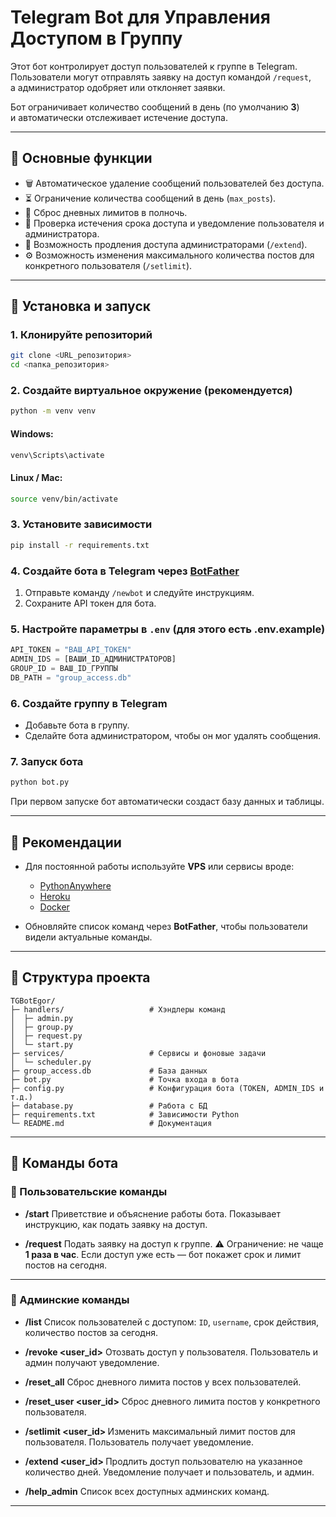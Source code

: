 # Telegram Bot для Управления Доступом в Группу

Этот бот контролирует доступ пользователей к группе в Telegram.  
Пользователи могут отправлять заявку на доступ командой `/request`,  
а администратор одобряет или отклоняет заявки.  

Бот ограничивает количество сообщений в день (по умолчанию **3**)  
и автоматически отслеживает истечение доступа.

---

## 🚀 Основные функции
- 🗑 Автоматическое удаление сообщений пользователей без доступа.  
- ⏳ Ограничение количества сообщений в день (`max_posts`).  
- 🌙 Сброс дневных лимитов в полночь.  
- 🔔 Проверка истечения срока доступа и уведомление пользователя и администратора.  
- 🔄 Возможность продления доступа администраторами (`/extend`).  
- ⚙️ Возможность изменения максимального количества постов для конкретного пользователя (`/setlimit`).  

---

## 🔧 Установка и запуск

### 1. Клонируйте репозиторий
```bash
git clone <URL_репозитория>
cd <папка_репозитория>
````

### 2. Создайте виртуальное окружение (рекомендуется)

```bash
python -m venv venv
```

#### Windows:

```bash
venv\Scripts\activate
```

#### Linux / Mac:

```bash
source venv/bin/activate
```

### 3. Установите зависимости

```bash
pip install -r requirements.txt
```

### 4. Создайте бота в Telegram через [BotFather](https://t.me/BotFather)

1. Отправьте команду `/newbot` и следуйте инструкциям.
2. Сохраните API токен для бота.

### 5. Настройте параметры в `.env` (для этого есть .env.example)

```python
API_TOKEN = "ВАШ_API_TOKEN"
ADMIN_IDS = [ВАШИ_ID_АДМИНИСТРАТОРОВ]
GROUP_ID = ВАШ_ID_ГРУППЫ
DB_PATH = "group_access.db"
```

### 6. Создайте группу в Telegram

* Добавьте бота в группу.
* Сделайте бота администратором, чтобы он мог удалять сообщения.

### 7. Запуск бота

```bash
python bot.py
```

При первом запуске бот автоматически создаст базу данных и таблицы.

---

## 📌 Рекомендации

* Для постоянной работы используйте **VPS** или сервисы вроде:

  * [PythonAnywhere](https://www.pythonanywhere.com/)
  * [Heroku](https://www.heroku.com/)
  * [Docker](https://www.docker.com/)
* Обновляйте список команд через **BotFather**, чтобы пользователи видели актуальные команды.

---

## 📂 Структура проекта

```
TGBotEgor/
├─ handlers/                   # Хэндлеры команд
│  ├─ admin.py
│  ├─ group.py
│  ├─ request.py
│  └─ start.py
├─ services/                   # Сервисы и фоновые задачи
│  └─ scheduler.py
├─ group_access.db             # База данных
├─ bot.py                      # Точка входа в бота
├─ config.py                   # Конфигурация бота (TOKEN, ADMIN_IDS и т.д.)
├─ database.py                 # Работа с БД
├─ requirements.txt            # Зависимости Python
└─ README.md                   # Документация
```

---

## 🤖 Команды бота

### 👤 Пользовательские команды

* **/start**
  Приветствие и объяснение работы бота.
  Показывает инструкцию, как подать заявку на доступ.

* **/request**
  Подать заявку на доступ к группе.
  ⚠ Ограничение: не чаще **1 раза в час**.
  Если доступ уже есть — бот покажет срок и лимит постов на сегодня.

---

### 🔑 Админские команды

* **/list**
  Список пользователей с доступом: `ID`, `username`, срок действия, количество постов за сегодня.

* **/revoke <user_id>**
  Отозвать доступ у пользователя.
  Пользователь и админ получают уведомление.

* **/reset_all**
  Сброс дневного лимита постов у всех пользователей.

* **/reset_user <user_id>**
  Сброс дневного лимита постов у конкретного пользователя.

* **/setlimit <user_id> <limit>**
  Изменить максимальный лимит постов для пользователя.
  Пользователь получает уведомление.

* **/extend <user_id> <days>**
  Продлить доступ пользователю на указанное количество дней.
  Уведомление получает и пользователь, и админ.

* **/help_admin**
  Список всех доступных админских команд.

---
